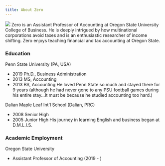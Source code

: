 ```yaml
---
title: About Zero
---
```

![](./img/about.png)
Zero is an Assistant Professor of Accounting at Oregon State University College of Business. He is deeply intrigued by how multinational corporations avoid taxes and is an enthusiastic researcher of income shifting. Zero enjoys teaching financial and tax accounting at Oregon State.

### Education

Penn State University (PA, USA)

- 2019 Ph.D., Business Administration
- 2013 MS, Accounting
- 2013 BS, Accounting
  He loved Penn State so much and stayed there for 9 years (although he had never gone to any PSU football games during his entire stay...It must be because he studied accounting too hard.)

Dalian Maple Leaf Int'l School (Dalian, PRC)

- 2008 Senior High
- 2005 Junior High
  His journey in learning English and business began at D.M.L.I.S.

### Academic Employment

Oregon State University

- Assistant Professor of Accounting (2019 - )
